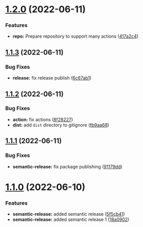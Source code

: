 # [1.2.0](https://github.com/JanSzewczyk/gh-action-szum-tech/compare/v1.1.3...v1.2.0) (2022-06-11)


### Features

* **repo:** Prepare repository to support many actions ([417a2c4](https://github.com/JanSzewczyk/gh-action-szum-tech/commit/417a2c4330d56f94f871a0d2be1a3ab95343c6aa))

## [1.1.3](https://github.com/JanSzewczyk/gh-action-szum-tech/compare/v1.1.2...v1.1.3) (2022-06-11)


### Bug Fixes

* **release:** fix release publish ([6c67ab1](https://github.com/JanSzewczyk/gh-action-szum-tech/commit/6c67ab1108532c09f56bed81e81f357c40f6d76a))

## [1.1.2](https://github.com/JanSzewczyk/gh-action-szum-tech/compare/v1.1.1...v1.1.2) (2022-06-11)


### Bug Fixes

* **action:** fix actions ([8f28227](https://github.com/JanSzewczyk/gh-action-szum-tech/commit/8f28227e6d62ddce610a82fa36d0de3266dbca92))
* **dist:** add `dist` directory to gitignore ([fb9aa68](https://github.com/JanSzewczyk/gh-action-szum-tech/commit/fb9aa68e32d901af48ac60d692b95c4722b0900f))

## [1.1.1](https://github.com/JanSzewczyk/gh-action-szum-tech/compare/v1.1.0...v1.1.1) (2022-06-11)


### Bug Fixes

* **semantic-release:** fix package publishing ([91179dd](https://github.com/JanSzewczyk/gh-action-szum-tech/commit/91179dd613e1de47ff34ef9baeb3e4344e7000d7))

# [1.1.0](https://github.com/JanSzewczyk/gh-action-szum-tech/compare/v1.0.0...v1.1.0) (2022-06-10)


### Features

* **semantic-release:** added semantic release ([5f5cb41](https://github.com/JanSzewczyk/gh-action-szum-tech/commit/5f5cb41680c7b3b2565d59eabd781ca9a8c0d51a))
* **semantic-release:** added semantic release 1 ([18a0902](https://github.com/JanSzewczyk/gh-action-szum-tech/commit/18a0902e2d7f40fd9f0eb209bb0fbc8fc4925162))
